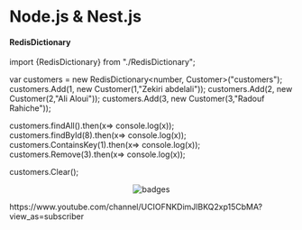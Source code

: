 # Node.js & Nest.js

#### RedisDictionary
import {RedisDictionary} from "./RedisDictionary";

var customers = new RedisDictionary<number, Customer>("customers");
customers.Add(1, new Customer(1,"Zekiri abdelali"));
customers.Add(2, new Customer(2,"Ali Aloui"));
customers.Add(3, new Customer(3,"Radouf Rahiche"));


customers.findAll().then(x=> console.log(x));  
customers.findById(8).then(x=> console.log(x));  
customers.ContainsKey(1).then(x=> console.log(x)); 
customers.Remove(3).then(x=> console.log(x)); 

customers.Clear();


<p align="center">
   <img src="https://i.imgur.com/nqGGIb4.png" alt="badges" style="margin:auto">
</p>


<p>
  https://www.youtube.com/channel/UCIOFNKDimJlBKQ2xp15CbMA?view_as=subscriber
</p>

